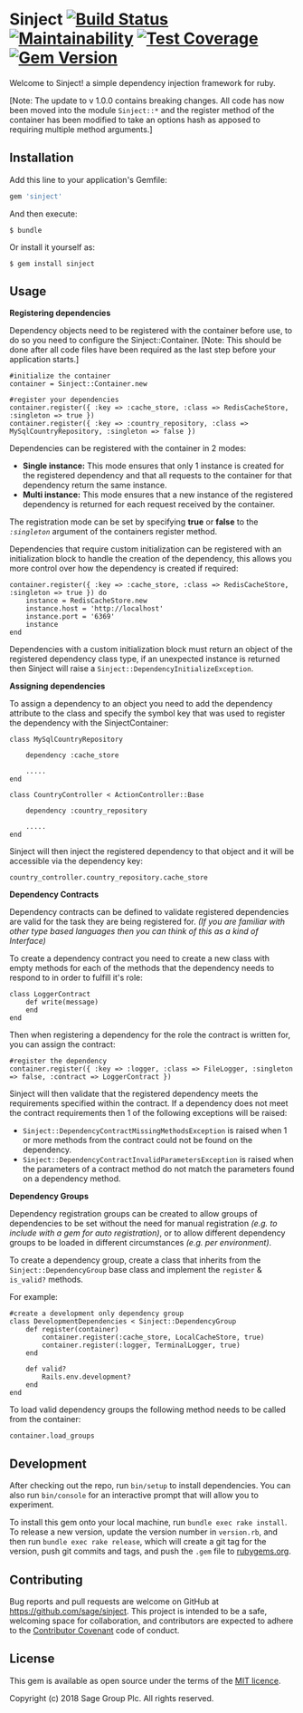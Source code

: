 # Sinject [![Build Status](https://travis-ci.org/Sage/sinject.svg?branch=master)](https://travis-ci.org/Sage/sinject) [![Maintainability](https://api.codeclimate.com/v1/badges/e54f26ad98595149d072/maintainability)](https://codeclimate.com/github/Sage/sinject/maintainability) [![Test Coverage](https://api.codeclimate.com/v1/badges/e54f26ad98595149d072/test_coverage)](https://codeclimate.com/github/Sage/sinject/test_coverage) [![Gem Version](https://badge.fury.io/rb/sinject.svg)](https://badge.fury.io/rb/sinject)

Welcome to Sinject! a simple dependency injection framework for ruby.

[Note: The update to v 1.0.0 contains breaking changes. All code has now been moved into the module `Sinject::*` and the register method of the container has been modified to take an options hash as apposed to requiring multiple method arguments.]

## Installation

Add this line to your application's Gemfile:

```ruby
gem 'sinject'
```

And then execute:

    $ bundle

Or install it yourself as:

    $ gem install sinject

## Usage

**Registering dependencies**

Dependency objects need to be registered with the container before use, to do so you need to configure the Sinject::Container. [Note: This should be done after all code files have been required as the last step before your application starts.]

    #initialize the container
    container = Sinject::Container.new

    #register your dependencies
    container.register({ :key => :cache_store, :class => RedisCacheStore, :singleton => true })
    container.register({ :key => :country_repository, :class => MySqlCountryRepository, :singleton => false })

Dependencies can be registered with the container in 2 modes:

- **Single instance:**  	This mode ensures that only 1 instance is created for the registered dependency and that all requests to the container for that dependency return the same instance.
- **Multi instance:**	This mode ensures that a new instance of the registered dependency is returned for each request received by the container.

The registration mode can be set by specifying **true** or **false** to the *`:singleton`* argument of the containers register method.

Dependencies that require custom initialization can be registered with an initialization block to handle the creation of the dependency, this allows you more control over how the dependency is created if required:

    container.register({ :key => :cache_store, :class => RedisCacheStore, :singleton => true }) do
        instance = RedisCacheStore.new
        instance.host = 'http://localhost'
        instance.port = '6369'
        instance
    end

Dependencies with a custom initialization block must return an object of the registered dependency class type, if an unexpected instance is returned then Sinject will raise a `Sinject::DependencyInitializeException`.

**Assigning dependencies**

To assign a dependency to an object you need to add the dependency attribute to the class and specify the symbol key that was used to register the dependency with the SinjectContainer:

    class MySqlCountryRepository

	    dependency :cache_store

		.....
	end

    class CountryController < ActionController::Base

		dependency :country_repository

		.....
    end

Sinject will then inject the registered dependency to that object and it will be accessible via the dependency key:

    country_controller.country_repository.cache_store


**Dependency Contracts**

Dependency contracts can be defined to validate registered dependencies are valid for the task they are being registered for. *(If you are familiar with other type based languages then you can think of this as a kind of Interface)*

To create a dependency contract you need to create a new class with empty methods for each of the methods that the dependency needs to respond to in order to fulfill it's role:

    class LoggerContract
        def write(message)
        end
    end

Then when registering a dependency for the role the contract is written for, you can assign the contract:

    #register the dependency
    container.register({ :key => :logger, :class => FileLogger, :singleton => false, :contract => LoggerContract })

Sinject will then validate that the registered dependency meets the requirements specified within the contract. If a dependency does not meet the contract requirements then 1 of the following exceptions will be raised:

- `Sinject::DependencyContractMissingMethodsException` is raised when 1 or more methods from the contract could not be found on the dependency.
- `Sinject::DependencyContractInvalidParametersException` is raised when the parameters of a contract method do not match the parameters found on a dependency method.

**Dependency Groups**

Dependency registration groups can be created to allow groups of dependencies to be set without the need for manual registration *(e.g. to include with a gem for auto registration)*, or to allow different dependency groups to be loaded in different circumstances *(e.g. per environment)*.

To create a dependency group, create a class that inherits from the `Sinject::DependencyGroup` base class and implement the `register` & `is_valid?` methods.

For example:

    #create a development only dependency group
    class DevelopmentDependencies < Sinject::DependencyGroup
        def register(container)
            container.register(:cache_store, LocalCacheStore, true)
            container.register(:logger, TerminalLogger, true)
        end

        def valid?
            Rails.env.development?
        end
    end

To load valid dependency groups the following method needs to be called from the container:

    container.load_groups


## Development

After checking out the repo, run `bin/setup` to install dependencies. You can also run `bin/console` for an interactive prompt that will allow you to experiment.

To install this gem onto your local machine, run `bundle exec rake install`. To release a new version, update the version number in `version.rb`, and then run `bundle exec rake release`, which will create a git tag for the version, push git commits and tags, and push the `.gem` file to [rubygems.org](https://rubygems.org).

## Contributing

Bug reports and pull requests are welcome on GitHub at https://github.com/sage/sinject. This project is intended to be a safe, welcoming space for collaboration, and contributors are expected to adhere to the [Contributor Covenant](http://contributor-covenant.org) code of conduct.


## License

This gem is available as open source under the terms of the
[MIT licence](LICENSE).

Copyright (c) 2018 Sage Group Plc. All rights reserved.
